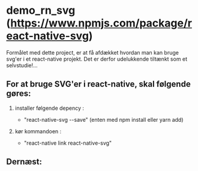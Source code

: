 # demo_rn_svg (https://www.npmjs.com/package/react-native-svg)

Formålet med dette project, er at få afdækket hvordan man kan bruge svg'er i et react-native projekt. Det er derfor udelukkende tiltænkt som et selvstudie!...

## For at bruge SVG'er i react-native, skal følgende gøres:

1) installer følgende depency :
    - "react-native-svg --save" (enten med npm install eller yarn add)

2) kør kommandoen :
    - "react-native link react-native-svg"

## Dernæst:
